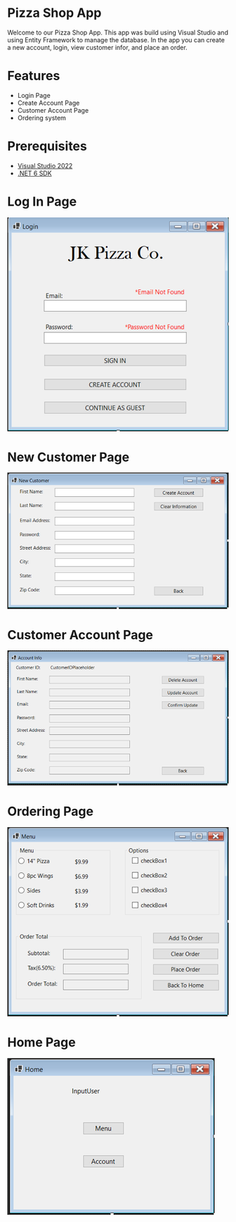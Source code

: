 # Pizza Shop App
 Welcome to our Pizza Shop App. This app was build using Visual Studio and using Entity Framework to manage the database.
 In the app you can create a new account, login, view customer infor, and place an order. 
 
 # Features
 - Login Page
 - Create Account Page
 - Customer Account Page
 - Ordering system
 
 # Prerequisites 
 - [Visual Studio 2022](https://visualstudio.microsoft.com/free-developer-offers/)
 - [.NET 6 SDK](https://dotnet.microsoft.com/en-us/download/dotnet/6.0)
 
 # Log In Page
 ![loginpage](PizzaShopAppForm1.PNG)
 
 # New Customer Page
 ![newcustomerpage](PizzaShopAppNewCustomer.PNG)
 
 # Customer Account Page
 ![customeraccountpage](PizzaShopAppCustomerAccount.PNG)
 
 # Ordering Page
 ![orderingpage](PizzaShopAppOrdering.PNG)
 
 # Home Page
 ![homepage](PizzaShopAppHome.PNG)
